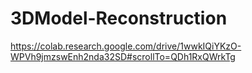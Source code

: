 # 3DModel-Reconstruction


https://colab.research.google.com/drive/1wwkIQiYKzO-WPVh9jmzswEnh2nda32SD#scrollTo=QDh1RxQWrkTg
